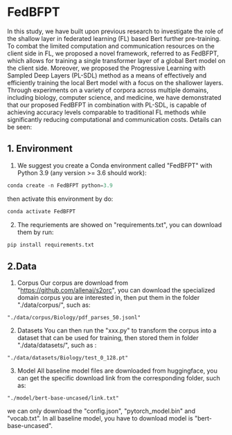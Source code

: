 # FedBFPT
In this study, we have built upon previous research to investigate the role of the shallow layer in federated learning (FL) based Bert further pre-training.
To combat the limited computation and communication resources on the client side in FL, we proposed a novel framework, referred to as FedBFPT, which allows for training a single transformer layer of a global Bert model on the client side. Moreover, we proposed the Progressive Learning with Sampled Deep Layers (PL-SDL) method as a means of effectively and efficiently training the local Bert model with a focus on the shallower layers. Through experiments on a variety of corpora across multiple domains, including biology, computer science, and medicine,  we have demonstrated that our proposed FedBFPT in combination with PL-SDL, is capable of achieving accuracy levels comparable to traditional FL methods while significantly reducing computational and communication costs. Details can be seen:

## 1. Environment
1. We suggest you create a Conda environment called "FedBFPT" with Python 3.9 (any version >= 3.6 should work):
```python
conda create -n FedBFPT python=3.9
```
then activate this environment by do:
```python
conda activate FedBFPT
```
2. The requriements are showed on "requirements.txt", you can download them by run:
```python
pip install requirements.txt
```
## 2.Data
1. Corpus
Our corpus are download from "https://github.com/allenai/s2orc", you can download the specialized domain corpus you are interested in, then put them in the folder "./data/corpus/", such as: 
```
"./data/corpus/Biology/pdf_parses_50.jsonl"
```
2. Datasets
You can then run the "xxx.py" to transform the corpus into a dataset that can be used for training, then stored them in folder "./data/datasets/", such as :
```
"./data/datasets/Biology/test_0_128.pt"
```
3. Model
All baseline model files are downloaded from huggingface, you can get the specific download link from the corresponding folder, such as:
```
"./model/bert-base-uncased/link.txt"
```
we can only download the "config.json", "pytorch_model.bin" and "vocab.txt". In all baseline model, you have to download model is "bert-base-uncased".


